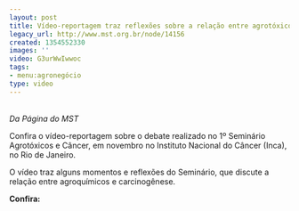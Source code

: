```yaml
---
layout: post
title: Vídeo-reportagem traz reflexões sobre a relação entre agrotóxicos e câncer
legacy_url: http://www.mst.org.br/node/14156
created: 1354552330
images: ''
video: G3urWwIwwoc
tags:
- menu:agronegócio
type: video
---
```

<p><em><br>Da Página do&nbsp;MST</em></p><p>Confira o vídeo-reportagem sobre o debate realizado no 1º Seminário  Agrotóxicos e Câncer, em novembro no Instituto Nacional do Câncer (Inca), no Rio de Janeiro.</p><p>O vídeo traz alguns momentos e reflexões do Seminário, que discute a relação entre agroquímicos e carcinogênese.</p><p><strong>Confira:</strong></p><p>&nbsp;</p><p style="text-align: center;"><object type="application/x-shockwave-flash" data="http://www.youtube.com/v/G3urWwIwwoc&amp;feature" height="500" width="600"><param value="http://www.youtube.com/v/G3urWwIwwoc&amp;feature" name="src"></object></p><p style="text-align: center;">&nbsp;</p><p style="text-align: center;">&nbsp;</p>
